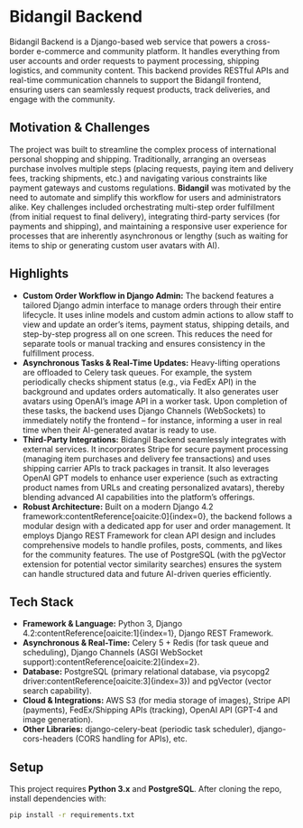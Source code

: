 # Bidangil Backend

Bidangil Backend is a Django-based web service that powers a cross-border e-commerce and community platform. It handles everything from user accounts and order requests to payment processing, shipping logistics, and community content. This backend provides RESTful APIs and real-time communication channels to support the Bidangil frontend, ensuring users can seamlessly request products, track deliveries, and engage with the community.

## Motivation & Challenges

The project was built to streamline the complex process of international personal shopping and shipping. Traditionally, arranging an overseas purchase involves multiple steps (placing requests, paying item and delivery fees, tracking shipments, etc.) and navigating various constraints like payment gateways and customs regulations. **Bidangil** was motivated by the need to automate and simplify this workflow for users and administrators alike. Key challenges included orchestrating multi-step order fulfillment (from initial request to final delivery), integrating third-party services (for payments and shipping), and maintaining a responsive user experience for processes that are inherently asynchronous or lengthy (such as waiting for items to ship or generating custom user avatars with AI).

## Highlights

- **Custom Order Workflow in Django Admin:** The backend features a tailored Django admin interface to manage orders through their entire lifecycle. It uses inline models and custom admin actions to allow staff to view and update an order’s items, payment status, shipping details, and step-by-step progress all on one screen. This reduces the need for separate tools or manual tracking and ensures consistency in the fulfillment process.
- **Asynchronous Tasks & Real-Time Updates:** Heavy-lifting operations are offloaded to Celery task queues. For example, the system periodically checks shipment status (e.g., via FedEx API) in the background and updates orders automatically. It also generates user avatars using OpenAI’s image API in a worker task. Upon completion of these tasks, the backend uses Django Channels (WebSockets) to immediately notify the frontend – for instance, informing a user in real time when their AI-generated avatar is ready to use.
- **Third-Party Integrations:** Bidangil Backend seamlessly integrates with external services. It incorporates Stripe for secure payment processing (managing item purchases and delivery fee transactions) and uses shipping carrier APIs to track packages in transit. It also leverages OpenAI GPT models to enhance user experience (such as extracting product names from URLs and creating personalized avatars), thereby blending advanced AI capabilities into the platform’s offerings.
- **Robust Architecture:** Built on a modern Django 4.2 framework:contentReference[oaicite:0]{index=0}, the backend follows a modular design with a dedicated app for user and order management. It employs Django REST Framework for clean API design and includes comprehensive models to handle profiles, posts, comments, and likes for the community features. The use of PostgreSQL (with the pgVector extension for potential vector similarity searches) ensures the system can handle structured data and future AI-driven queries efficiently.

## Tech Stack

- **Framework & Language:** Python 3, Django 4.2:contentReference[oaicite:1]{index=1}, Django REST Framework.
- **Asynchronous & Real-Time:** Celery 5 + Redis (for task queue and scheduling), Django Channels (ASGI WebSocket support):contentReference[oaicite:2]{index=2}.
- **Database:** PostgreSQL (primary relational database, via psycopg2 driver:contentReference[oaicite:3]{index=3}) and pgVector (vector search capability).
- **Cloud & Integrations:** AWS S3 (for media storage of images), Stripe API (payments), FedEx/Shipping APIs (tracking), OpenAI API (GPT-4 and image generation).
- **Other Libraries:** django-celery-beat (periodic task scheduler), django-cors-headers (CORS handling for APIs), etc.

## Setup

This project requires **Python 3.x** and **PostgreSQL**. After cloning the repo, install dependencies with:

```bash
pip install -r requirements.txt
